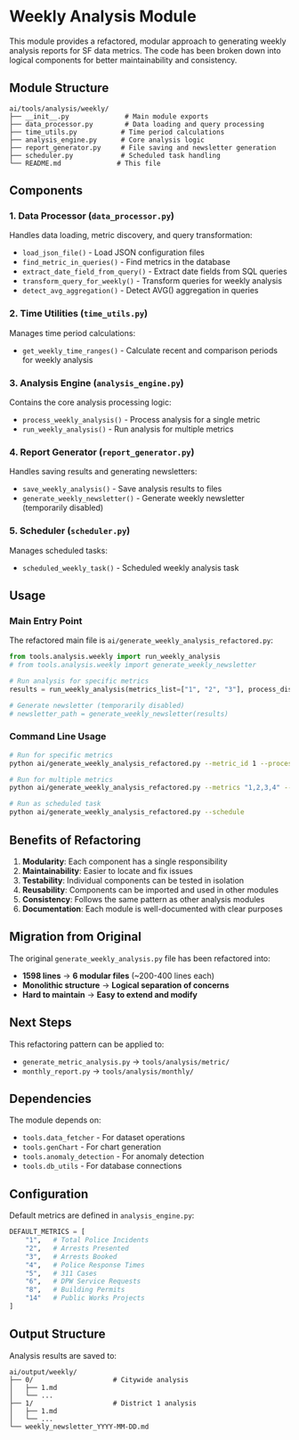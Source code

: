 # Weekly Analysis Module

This module provides a refactored, modular approach to generating weekly analysis reports for SF data metrics. The code has been broken down into logical components for better maintainability and consistency.

## Module Structure

```
ai/tools/analysis/weekly/
├── __init__.py              # Main module exports
├── data_processor.py        # Data loading and query processing
├── time_utils.py           # Time period calculations
├── analysis_engine.py      # Core analysis logic
├── report_generator.py     # File saving and newsletter generation
├── scheduler.py            # Scheduled task handling
└── README.md              # This file
```

## Components

### 1. Data Processor (`data_processor.py`)
Handles data loading, metric discovery, and query transformation:
- `load_json_file()` - Load JSON configuration files
- `find_metric_in_queries()` - Find metrics in the database
- `extract_date_field_from_query()` - Extract date fields from SQL queries
- `transform_query_for_weekly()` - Transform queries for weekly analysis
- `detect_avg_aggregation()` - Detect AVG() aggregation in queries

### 2. Time Utilities (`time_utils.py`)
Manages time period calculations:
- `get_weekly_time_ranges()` - Calculate recent and comparison periods for weekly analysis

### 3. Analysis Engine (`analysis_engine.py`)
Contains the core analysis processing logic:
- `process_weekly_analysis()` - Process analysis for a single metric
- `run_weekly_analysis()` - Run analysis for multiple metrics

### 4. Report Generator (`report_generator.py`)
Handles saving results and generating newsletters:
- `save_weekly_analysis()` - Save analysis results to files
- `generate_weekly_newsletter()` - Generate weekly newsletter (temporarily disabled)

### 5. Scheduler (`scheduler.py`)
Manages scheduled tasks:
- `scheduled_weekly_task()` - Scheduled weekly analysis task

## Usage

### Main Entry Point
The refactored main file is `ai/generate_weekly_analysis_refactored.py`:

```python
from tools.analysis.weekly import run_weekly_analysis
# from tools.analysis.weekly import generate_weekly_newsletter

# Run analysis for specific metrics
results = run_weekly_analysis(metrics_list=["1", "2", "3"], process_districts=True)

# Generate newsletter (temporarily disabled)
# newsletter_path = generate_weekly_newsletter(results)
```

### Command Line Usage
```bash
# Run for specific metrics
python ai/generate_weekly_analysis_refactored.py --metric_id 1 --process-districts

# Run for multiple metrics
python ai/generate_weekly_analysis_refactored.py --metrics "1,2,3,4" --process-districts

# Run as scheduled task
python ai/generate_weekly_analysis_refactored.py --schedule
```

## Benefits of Refactoring

1. **Modularity**: Each component has a single responsibility
2. **Maintainability**: Easier to locate and fix issues
3. **Testability**: Individual components can be tested in isolation
4. **Reusability**: Components can be imported and used in other modules
5. **Consistency**: Follows the same pattern as other analysis modules
6. **Documentation**: Each module is well-documented with clear purposes

## Migration from Original

The original `generate_weekly_analysis.py` file has been refactored into:
- **1598 lines** → **6 modular files** (~200-400 lines each)
- **Monolithic structure** → **Logical separation of concerns**
- **Hard to maintain** → **Easy to extend and modify**

## Next Steps

This refactoring pattern can be applied to:
- `generate_metric_analysis.py` → `tools/analysis/metric/`
- `monthly_report.py` → `tools/analysis/monthly/`

## Dependencies

The module depends on:
- `tools.data_fetcher` - For dataset operations
- `tools.genChart` - For chart generation
- `tools.anomaly_detection` - For anomaly detection
- `tools.db_utils` - For database connections

## Configuration

Default metrics are defined in `analysis_engine.py`:
```python
DEFAULT_METRICS = [
    "1",   # Total Police Incidents 
    "2",   # Arrests Presented
    "3",   # Arrests Booked
    "4",   # Police Response Times
    "5",   # 311 Cases
    "6",   # DPW Service Requests
    "8",   # Building Permits
    "14"   # Public Works Projects
]
```

## Output Structure

Analysis results are saved to:
```
ai/output/weekly/
├── 0/                    # Citywide analysis
│   ├── 1.md
│   └── ...
├── 1/                    # District 1 analysis
│   ├── 1.md
│   └── ...
└── weekly_newsletter_YYYY-MM-DD.md
``` 